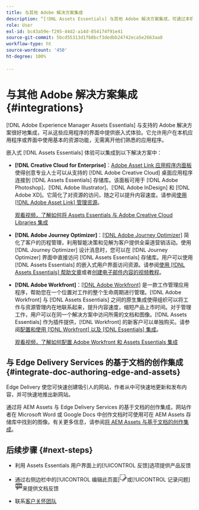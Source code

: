 ```yaml
---
title: 与其他 Adobe 解决方案集成
description: “[!DNL Assets Essentials] 与其他 Adobe 解决方案集成，可通过本机应用程序提供嵌入式体验。”
role: User
exl-id: bc43a59e-f295-44d2-a14d-854174f91e41
source-git-commit: 5bcd55313d1fb8bcf3dedbb24742eca5e2663aa8
workflow-type: ht
source-wordcount: '450'
ht-degree: 100%

---
```


# 与其他 Adobe 解决方案集成 {#integrations}

[!DNL Adobe Experience Manager Assets Essentials] 与支持的 Adobe 解决方案很好地集成，可从这些应用程序的界面中提供嵌入式体验。它允许用户在本机应用程序或界面中使用基本的资源功能，无需离开他们熟悉的应用程序。

嵌入式 [!DNL Assets Essentials] 体验可以集成到以下解决方案中：

* **[!DNL Creative Cloud for Enterprise]**：[Adobe Asset Link 应用程序内面板](https://www.adobe.com/creativecloud/business/enterprise/adobe-asset-link.html)使得创意专业人士可以从支持的 [!DNL Adobe Creative Cloud] 桌面应用程序连接到 [!DNL Assets Essentials] 存储库。该面板可用于 [!DNL Adobe Photoshop]、[!DNL Adobe Illustrator]、[!DNL Adobe InDesign] 和 [!DNL Adobe XD]。它简化了对资源的访问，随之可以提升内容速度。请参阅[使用 [!DNL Adobe Asset Link] 管理资源](https://helpx.adobe.com/enterprise/using/manage-assets-using-adobe-asset-link.html)。

  [观看视频，了解如何将 Assets Essentials 与 Adobe Creative Cloud Libraries 集成](https://experienceleague.adobe.com/docs/experience-manager-learn/assets-essentials/creative-cloud.html)

* **[!DNL Adobe Journey Optimizer]**：[[!DNL Adobe Journey Optimizer]](https://business.adobe.com/products/journey-optimizer/adobe-journey-optimizer.html) 简化了客户的历程管理，利用智能决策和见解为客户提供全渠道营销活动。使用 [!DNL Journey Optimizer] 设计消息时，您可以在 [!DNL Journey Optimizer] 界面中直接访问 [!DNL Assets Essentials] 存储库。用户可以使用 [!DNL Assets Essentials] 的嵌入式用户界面访问资源。请参阅[使用 [!DNL Assets Essentials] 帮助文章](https://experienceleague.adobe.com/docs/journey-optimizer/using/create-messages/assets-essentials.html)或者[创建电子邮件内容的视频教程](https://experienceleague.adobe.com/docs/journey-optimizer-learn/tutorials/create-messages/create-email-content-with-the-message-editor.html)。

* **[!DNL Adobe Workfront]**：[[!DNL Adobe Workfront]](https://www.workfront.com/) 是一款工作管理应用程序，帮助您在一个位置对工作的整个生命周期进行管理。[!DNL Adobe Workfront] 与 [!DNL Assets Essentials] 之间的原生集成使得组织可以将工作与资源管理内在地联系起来，提升内容速度，缩短产品上市时间。对于管理工作，用户可以在同一个解决方案中访问所需的文档和图像。[!DNL Assets Essentials] 作为插件提供，[!DNL Workfront] 的新客户可以单独购买。请参阅[配置和使用 [!DNL Workfront] 以及 [!DNL Essentials] 集成](https://one.workfront.com/s/document-item?bundleId=the-new-workfront-experience&amp;topicId=Content%2FDocuments%2FAdobe_Workfront_for_Experience_Manager_Assets_Essentials%2F_workfront-for-aem-asset-essentials.htm)。

  [观看视频，了解如何配置 Adobe Workfront 和 Assets Essentials 集成](https://experienceleague.adobe.com/docs/experience-manager-learn/assets-essentials/workfront/configure.html)

## 与 Edge Delivery Services 的基于文档的创作集成 {#integrate-doc-authoring-edge-and-assets}

Edge Delivery 使您可快速创建吸引人的网站，作者从中可快速地更新和发布内容，并可快速地推出新网站。

通过将 AEM Assets 与 Edge Delivery Services 的基于文档的创作集成，网站作者在 Microsoft Word 或 Google Docs 中创作文档时可使用可在 AEM Assets 存储库中找到的图像。有关更多信息，请参阅[将 AEM Assets 与基于文档的创作集成](https://experienceleague.adobe.com/docs/experience-manager-cloud-service/content/edge-delivery/using.html#integrate-assets-edge)。

## 后续步骤 {#next-steps}

* 利用 Assets Essentials 用户界面上的[!UICONTROL 反馈]选项提供产品反馈

* 通过右侧边栏中的[!UICONTROL 编辑此页面]![编辑页面](assets/do-not-localize/edit-page.png)或[!UICONTROL 记录问题]![创建 GitHub 问题](assets/do-not-localize/github-issue.png)来提供文档反馈

* 联系[客户关怀团队](https://experienceleague.adobe.com/?support-solution=General#support)

<!-- TBD: Hiding this link till GA. Do not even include the beta mention as discussed with Greg. Beta is done with customers selected by the Accounts team. It is not an open Beta program. At GA, document this.

* **[[!DNL Creative Cloud Libraries]**: This integration will be made available in the future.

* **[[!DNL Adobe Studio]]**: This integration will be made available in the future.
-->
